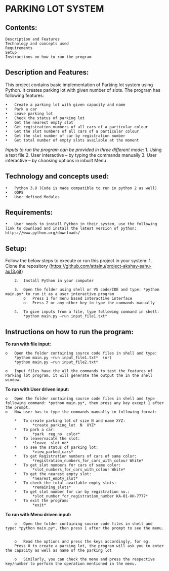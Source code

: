 # PARKING LOT SYSTEM

## Contents:
 	Description and Features
 	Technology and concepts used
 	Requirements
 	Setup
 	Instructions on how to run the program

## Description and Features:

This project contains basic implementation of Parking lot system using Python. It creates parking lot with given number of slots. The program has following features:

	•	Create a parking lot with given capacity and name
	•	Park a car
	•	Leave parking lot
	•	Check the status of parking lot
	•	Get the nearest empty slot
	•	Get registration numbers of all cars of a particular colour
	•	Get the slot numbers of all cars of a particular colour
	•	Get the slot number of car by registration number
	•	Get total number of empty slots available at the moment

*Inputs to run the program can be provided in three different mode:*
	1.	Using a text file
	2.	User interactive – by typing the commands manually
	3.	User interactive – by choosing options in inbuilt Menu

## Technology and concepts used:
	•	Python 3.8 (Code is made compatible to run in python 2 as well)
	•	OOPS
	•	User defined Modules

## Requirements:
	•	User needs to install Python in their system, use the following link to download and install the latest version of python: https://www.python.org/downloads/

## Setup:  
Follow the below steps to execute or run this project in your system:
		1.	Clone the repository (https://github.com/attainu/project-akshay-sahu-au13.git)

		2.	Install Python in your computer

		3.	Open the folder using shell or VS code/IDE and type: *python main.py* to run it as a user interactive program
			o	Press 1 for menu based interactive interface 
			o	Press 2 or any other key to type the commands manually

		4.	To give inputs from a file, type following command in shell:
			*python main.py –run input_file1.txt*

## Instructions on how to run the program:

 **To run with file input:**

	o	Open the folder containing source code files in shell and type: 
		*python main.py –run input_file1.txt*  (or) 
		*python main.py –run input_file2.txt*

	o	Input files have the all the commands to test the features of Parking lot program, it will generate the output the in the shell window.
 


**To run with User driven input:**

	o	Open the folder containing source code files in shell and type following command: *python main.py*, then press any key except 1 after the prompt.
	o	Now user has to type the commands manually in following format:

		*	To create parking lot of size N and name XYZ:
				*create_parking_lot  N  XYZ*
		*	To park a car:
				*park  reg_no  color*
		*	To leave/vacate the slot:
				*leave  slot_no*
		*	To see the status of parking lot:
				*view_parked_cars*
		*	To get Registration numbers of cars of same color:
				*registration_numbers_for_cars_with_colour White*
		*	To get slot numbers for cars of same color:
				*slot_numbers_for_cars_with_colour White*
		*	To get the nearest empty slot:
				*nearest_empty_slot*
		*	To check the total available empty slots:
				*remaining_slots*
		*	To get slot number for car by registration no.:
				*slot_number_for_registration_number KA-01-HH-7777*
		*	To exit the program:
				*exit*
			

**To run with Menu driven input:**

		o	Open the folder containing source code files in shell and type: *python main.py*, then press 1 after the prompt to see the menu.
	

		o	Read the options and press the keys accordingly, for eg.
		Press 0 to create a parking lot, the program will ask you to enter the capacity as well as name of the parking lot

		o	Similarly, you can check the menu and press the respective key/number to perform the operation mentioned in the menu.

